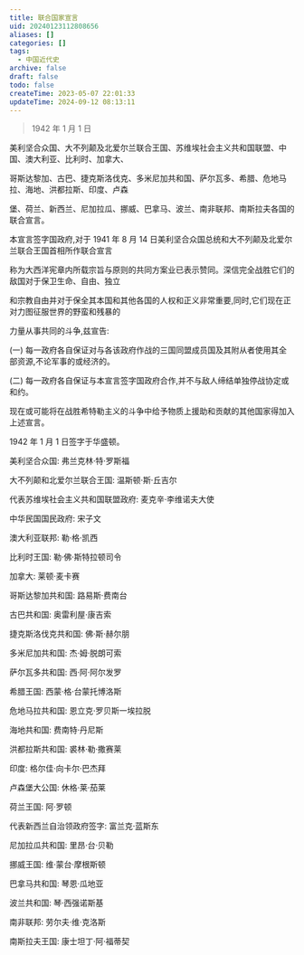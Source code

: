 ```yaml
---
title: 联合国家宣言
uid: 20240123112808656
aliases: []
categories: []
tags:
  - 中国近代史
archive: false
draft: false
todo: false
createTime: 2023-05-07 22:01:33
updateTime: 2024-09-12 08:13:11
---
```


> 1942 年 1 月 1 日

美利坚合众国、大不列颠及北爱尔兰联合王国、苏维埃社会主义共和国联盟、中国、澳大利亚、比利时、加拿大、

哥斯达黎加、古巴、捷克斯洛伐克、多米尼加共和国、萨尔瓦多、希腊、危地马拉、海地、洪都拉斯、印度、卢森

堡、荷兰、新西兰、尼加拉瓜、挪威、巴拿马、波兰、南非联邦、南斯拉夫各国的联合宣言。

本宣言签字国政府,对于 1941 年 8 月 14 日美利坚合众国总统和大不列颠及北爱尔兰联合王国首相所作联合宣言

称为大西洋宪章内所载宗旨与原则的共同方案业已表示赞同。深信完全战胜它们的敌国对于保卫生命、自由、独立

和宗教自由并对于保全其本国和其他各国的人权和正义非常重要,同时,它们现在正对力图征服世界的野蛮和残暴的

力量从事共同的斗争,兹宣告:

(一) 每一政府各自保证对与各该政府作战的三国同盟成员国及其附从者使用其全部资源,不论军事的或经济的。

(二) 每一政府各自保证与本宣言签字国政府合作,并不与敌人缔结单独停战协定或和约。

现在或可能将在战胜希特勒主义的斗争中给予物质上援助和贡献的其他国家得加入上述宣言。

1942 年 1 月 1 日签字于华盛顿。

美利坚合众国: 弗兰克林·特·罗斯福

大不列颠和北爱尔兰联合王国: 温斯顿·斯·丘吉尔

代表苏维埃社会主义共和国联盟政府: 麦克辛·李维诺夫大使

中华民国国民政府: 宋子文

澳大利亚联邦: 勒·格·凯西

比利时王国: 勒·佛·斯特拉顿司令

加拿大: 莱顿·麦卡赛

哥斯达黎加共和国: 路易斯·费南台

古巴共和国: 奥雷利屋·康吉索

捷克斯洛伐克共和国: 佛·斯·赫尔朋

多米尼加共和国: 杰·姆·脱朗可索

萨尔瓦多共和国: 西·阿·阿尔发罗

希腊王国: 西蒙·格·台蒙托博洛斯

危地马拉共和国: 恩立克·罗贝斯一埃拉脱

海地共和国: 费南特·丹尼斯

洪都拉斯共和国: 裘林·勒·撒赛莱

印度: 格尔佳·向卡尔·巴杰拜

卢森堡大公国: 休格·莱·茄莱

荷兰王国: 阿·罗顿

代表新西兰自治领政府签字: 富兰克·蓝斯东

尼加拉瓜共和国: 里昂·台·贝勒

挪威王国: 维·蒙台·摩根斯顿

巴拿马共和国: 琴恩·瓜地亚

波兰共和国: 琴·西强诺斯基

南非联邦: 劳尔夫·维·克洛斯

南斯拉夫王国: 康士坦丁·阿·福蒂契
